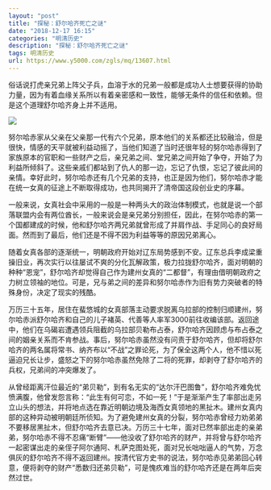```yaml
---
layout: "post"
title: "探秘：舒尔哈齐死亡之谜"
date: "2018-12-17 16:15"
categories: "明清历史"
description: "探秘：舒尔哈齐死亡之谜"
tags: 明清历史
url: https://www.y5000.com/zgls/mq/13607.html
---
```






俗话说打虎亲兄弟上阵父子兵，血溶于水的兄弟一般都是成功人士想要获得的协助力量，因为有着血缘关系所以有着亲密感和一致性，能够无条件的信任和依赖。但是这个道理舒尔哈齐身上并不适用。

![](https://img.y5000.com/uploads/allimg/170215/6-1F215150605221.jpg)

努尔哈赤家从父亲在父亲那一代有六个兄弟，原本他们的关系都还比较融洽，但是很快，情感的天平就被利益动摇了，当他们知道了当时还很年轻的努尔哈赤得到了家族原本的官职和一些财产之后，亲兄弟之间、堂兄弟之间开始了争夺，开始了为利益所倾斜了。这些亲戚们都站到了仇人的那一边，忘记了仇恨，忘记了彼此间的亲情。幸好此时，努尔哈赤还有几个兄弟的支持，也正是因为他们，努尔哈赤才能在统一女真的征途上不断取得成功，也共同揭开了清帝国这段创业史的序幕。

一般来说，女真社会中采用的一般是一种两头大的政治体制模式，也就是说一个部落联盟内会有两位酋长，一般来说会是亲兄弟分别担任，因此，在努尔哈赤的第一个国都建成的时候，他和舒尔哈齐两兄弟就曾形成了并肩作战、手足同心的良好局面。然而到了最后，他们还是不得不因为利益等等的原因兄弟离心。

随着女真各部的逐渐统一，明朝政府开始对辽东局势感到不安。辽东总兵李成梁重操旧业，再次实行以往屡试不爽的分化瓦解政策，极力拉拢舒尔哈齐，面对明朝的种种“恩宠”，舒尔哈齐却觉得自己作为建州女真的“二都督”，有理由借明朝政府之力树立领袖的地位。可是，兄与弟之间的差异和努尔哈赤作为旧有势力突破者的特殊身份，决定了现实的残酷。

万历三十五年，居住在蜚悠城的女真部落主动要求脱离乌拉部的控制归顺建州，努尔哈赤派舒尔哈齐和自己的儿子褚英、代善等人率军3000前往收编该部。返回途中，他们在乌碣岩遭遇领兵阻截的乌拉部贝勒布占泰，舒尔哈齐因顾虑与布占泰之间的姻亲关系而不肯参战。事后，努尔哈赤虽然没有问责于舒尔哈齐，但却将舒尔哈齐的两名属将常书、纳齐布以“不战”之罪论死，为了保全这两个人，他不惜以死逼迫兄长让步，盛怒之下的努尔哈赤虽然免除了二将的死罪，却剥夺了舒尔哈齐的兵权，兄弟间的冲突爆发了。

从曾经距离汗位最近的“弟贝勒”，到有名无实的“达尔汗巴图鲁”，舒尔哈齐难免忧愤满腹，他曾发怨言称：“此生有何可恋，不如一死！”于是渐渐产生了率部出走另立山头的想法，并将地点选在靠近明朝边境及海西女真领地的黑扯木。建州女真内部的这种异动被明朝廷所侦知。为了避免建州女真的分裂，努尔哈赤曾经力劝弟弟不要移居黑扯木，但舒尔哈齐去意已决。万历三十七年，面对已然率部出走的亲弟弟，努尔哈赤不得不忍痛“断臂”——他没收了舒尔哈齐的财产，并将曾与舒尔哈齐一起密谋出走的亲侄子阿尔通阿、札萨克图处死，面对兄长咄咄逼人的气势，万念俱灰的舒尔哈齐不得不返回建州。按清代官方史书的说法，努尔哈赤见弟弟回心转意，便将剥夺的财产“悉数归还弟贝勒”，可是愧疚难当的舒尔哈齐还是在两年后突然过世。
